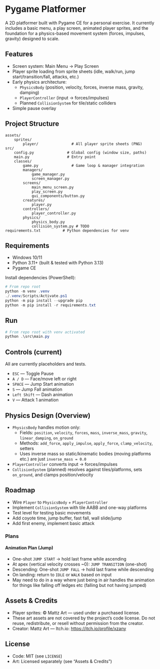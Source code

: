 # Pygame Platformer

A 2D platformer built with Pygame CE for a personal exercise. It currently includes a basic menu, a play screen, animated player sprites, and the foundation for a physics-based movement system (forces, impulses, gravity) designed to scale.

## Features
- Screen system: Main Menu → Play Screen
- Player sprite loading from sprite sheets (idle, walk/run, jump start/transition/fall, attacks, etc.)
- Early physics architecture:
	- `PhysicsBody` (position, velocity, forces, inverse mass, gravity, damping)
	- `PlayerController` (input → forces/impulses)
	- Planned `CollisionSystem` for tile/static colliders
- Simple pause overlay

## Project Structure
```
assets/
	sprites/
		player/               # All player sprite sheets (PNG)
src/
	config.py               # Global config (window size, paths)
	main.py                 # Entry point
	classes/
		game.py               # Game loop & manager integration
		managers/
			game_manager.py
			screen_manager.py
		screens/
			main_menu_screen.py
			play_screen.py
			gui_components/button.py
		creatures/
			player.py
		controllers/
			player_controller.py
		physics/
			physics_body.py
			collision_system.py # TODO
requirements.txt          # Python dependencies for venv
```

## Requirements
- Windows 10/11
- Python 3.11+ (built & tested with Python 3.13)
- Pygame CE

Install dependencies (PowerShell):
```powershell
# From repo root
python -m venv .venv
./.venv/Scripts/Activate.ps1
python -m pip install --upgrade pip
python -m pip install -r requirements.txt
```

## Run
```powershell
# From repo root with venv activated
python .\src\main.py
```

## Controls (current)
All are currently placeholders and tests.
- `ESC` — Toggle Pause
- `A / D` — Face/move left or right
- `SPACE` — Jump Start animation
- `S` — Jump Fall animation
- `Left Shift` — Dash animation
- `V` — Attack 1 animation

## Physics Design (Overview)
- `PhysicsBody` handles motion only:
	- Fields: `position`, `velocity`, `forces`, `mass`, `inverse_mass`, `gravity`, `linear_damping`, `on_ground`
	- Methods: `add_force`, `apply_impulse`, `apply_force`, `clamp_velocity`, setters
	- Uses inverse mass so static/kinematic bodies (moving platforms etc.) are just `inverse_mass = 0.0`
- `PlayerController` converts input → forces/impulses
- `CollisionSystem` (planned) resolves against tiles/platforms, sets `on_ground`, and clamps position/velocity

## Roadmap
- Wire `Player` to `PhysicsBody` + `PlayerController`
- Implement `CollisionSystem` with tile AABB and one-way platforms
- Test level for testing basic movements
- Add coyote time, jump buffer, fast fall, wall slide/jump
- Add first enemy, implement basic attack

### Plans
#### Animation Plan (Jump)
- One-shot `JUMP START` → hold last frame while ascending
- At apex (vertical velocity crosses ~0): `JUMP TRANSITION` (one-shot)
- Descending: One-shot `JUMP FALL` → hold last frame while descending
- On landing: return to `IDLE` or `WALK` based on input
- May need to do in a way where just being in air handles the animation for things like falling off ledges etc (falling but not having jumped)


## Assets & Credits
- Player sprites: © Mattz Art — used under a purchased license.
- These art assets are not covered by the project’s code license. Do not reuse, redistribute, or resell without permission from the creator.
- Creator: Mattz Art — Itch.io: https://itch.io/profile/xzany

## License
- Code: MIT (see `LICENSE`)
- Art: Licensed separately (see “Assets & Credits”)


